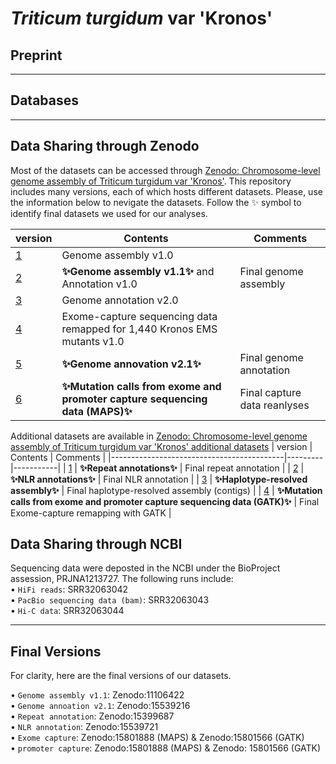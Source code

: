 # *Triticum turgidum* var 'Kronos'


## Preprint


---
## Databases


---
## Data Sharing through Zenodo

Most of the datasets can be accessed through [Zenodo: Chromosome-level genome assembly of Triticum turgidum var 'Kronos'](https://zenodo.org/records/10215402). This repository includes many versions, each of which hosts different datasets. Please, use the information below to nevigate the datasets. Follow the ✨ symbol to identify final datasets we used for our analyses.

| version                                   | Contents | Comments |
|-------------------------------------------|---------|-----------|
| [1](https://zenodo.org/records/10215402)  | Genome assembly v1.0  |  |
| [2](https://zenodo.org/records/11106422)  | **✨Genome assembly v1.1✨** and Annotation v1.0 | Final genome assembly  |
| [3](https://zenodo.org/records/14189805)  | Genome annotation v2.0  |  |
| [4](https://zenodo.org/records/14853918)  | Exome-capture sequencing data remapped for 1,440 Kronos EMS mutants v1.0 |
| [5](https://zenodo.org/records/15539216)  | **✨Genome annovation v2.1✨** | Final genome annotation |
| [6](https://zenodo.org/records/15801888)  |  **✨Mutation calls from exome and promoter capture sequencing data (MAPS)✨** | Final capture data reanlyses |

Additional datasets are available in [Zenodo: Chromosome-level genome assembly of Triticum turgidum var 'Kronos' additional datasets](https://zenodo.org/records/15399687)
| version                                   | Contents | Comments |
|-------------------------------------------|---------|-----------|
| [1](https://zenodo.org/records/15399687)  | **✨Repeat annotations✨**  | Final repeat annotation |
| [2](https://zenodo.org/records/15539721)  | **✨NLR annotations✨** | Final NLR annotation | 
| [3](https://zenodo.org/records/15644987)  | **✨Haplotype-resolved assembly✨** | Final haplotype-resolved assembly (contigs) | 
| [4](https://zenodo.org/records/15801566)  | **✨Mutation calls from exome and promoter capture sequencing data (GATK)✨** | Final Exome-capture remapping with GATK |

## Data Sharing through NCBI
Sequencing data were deposted in the NCBI under the BioProject assession, PRJNA1213727. The following runs include:  
• `HiFi reads`: SRR32063042  
• `PacBio sequencing data (bam)`: SRR32063043  
• `Hi-C data`: SRR32063044  

---
## Final Versions
For clarity, here are the final versions of our datasets.

• `Genome assembly v1.1`: Zenodo:11106422  
• `Genome annoation v2.1`: Zenodo:15539216  
• `Repeat annotation`: Zenodo:15399687  
• `NLR annotation`: Zenodo:15539721  
• `Exome capture`: Zenodo:15801888 (MAPS) & Zenodo:15801566 (GATK)  
• `promoter capture`: Zenodo:15801888 (MAPS)  & Zenodo: 15801566 (GATK)


